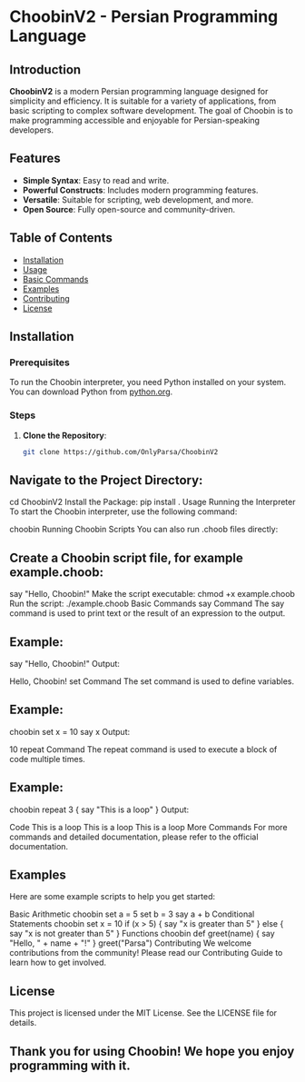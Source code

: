 # ChoobinV2 - Persian Programming Language

## Introduction
**ChoobinV2** is a modern Persian programming language designed for simplicity and efficiency. It is suitable for a variety of applications, from basic scripting to complex software development. The goal of Choobin is to make programming accessible and enjoyable for Persian-speaking developers.

## Features
- **Simple Syntax**: Easy to read and write.
- **Powerful Constructs**: Includes modern programming features.
- **Versatile**: Suitable for scripting, web development, and more.
- **Open Source**: Fully open-source and community-driven.

## Table of Contents
- [Installation](#installation)
- [Usage](#usage)
- [Basic Commands](#basic-commands)
- [Examples](#examples)
- [Contributing](#contributing)
- [License](#license)

## Installation

### Prerequisites
To run the Choobin interpreter, you need Python installed on your system. You can download Python from [python.org](https://www.python.org/downloads/).

### Steps
1. **Clone the Repository**:
   ```bash
   git clone https://github.com/OnlyParsa/ChoobinV2
## Navigate to the Project Directory:
cd ChoobinV2
Install the Package:
pip install .
Usage
Running the Interpreter
To start the Choobin interpreter, use the following command:

choobin
Running Choobin Scripts
You can also run .choob files directly:

## Create a Choobin script file, for example example.choob:
say "Hello, Choobin!"
Make the script executable:
chmod +x example.choob
Run the script:
./example.choob
Basic Commands
say Command
The say command is used to print text or the result of an expression to the output.

## Example:
say "Hello, Choobin!"
Output:

Hello, Choobin!
set Command
The set command is used to define variables.

## Example:
choobin
set x = 10
say x
Output:

10
repeat Command
The repeat command is used to execute a block of code multiple times.

## Example:
choobin
repeat 3 {
    say "This is a loop"
}
Output:

Code
This is a loop
This is a loop
This is a loop
More Commands
For more commands and detailed documentation, please refer to the official documentation.

## Examples
Here are some example scripts to help you get started:

Basic Arithmetic
choobin
set a = 5
set b = 3
say a + b
Conditional Statements
choobin
set x = 10
if (x > 5) {
    say "x is greater than 5"
} else {
    say "x is not greater than 5"
}
Functions
choobin
def greet(name) {
    say "Hello, " + name + "!"
}
greet("Parsa")
Contributing
We welcome contributions from the community! Please read our Contributing Guide to learn how to get involved.

## License
This project is licensed under the MIT License. See the LICENSE file for details.

## Thank you for using Choobin! We hope you enjoy programming with it.

